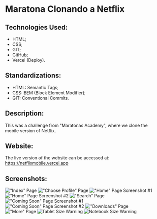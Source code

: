 # Maratona Clonando a Netflix

## Technologies Used:
* HTML;
* CSS;
* GIT;
* GitHub;
* Vercel (Deploy).

## Standardizations:
* HTML: Semantic Tags;
* CSS: BEM (Block Element Modifier);
* GIT: Conventional Commits.

## Description:
This was a challenge from "Maratonas Academy", where we clone the mobile version of Netflix.

## Website:
The live version of the website can be accessed at: https://netflixmobile.vercel.app

## Screenshots:
!["Index" Page](./screenshots/NetflixMobile_IndexPage.png)
!["Choose Profile" Page](./screenshots/NetflixMobile_ProfilePage.png)
!["Home" Page Screenshot #1](./screenshots/NetflixMobile_HomePage-01.png)
!["Home" Page Screenshot #2](./screenshots/NetflixMobile_HomePage-02.png)
!["Search" Page](./screenshots/NetflixMobile_SearchScreen.png)
!["Coming Soon" Page Screenshot #1](./screenshots/NetflixMobile_ComingSoonPage-01.png)
!["Coming Soon" Page Screenshot #2](./screenshots/NetflixMobile_ComingSoonPage-02.png)
!["Downloads" Page](./screenshots/NetflixMobile_DownloadsPage.png)
!["More" Page](./screenshots/NetflixMobile_MorePage.png)
![Tablet Size Warning](./screenshots/Load_Warning_TabletVersion.jpg)
![Notebook Size Warning](./screenshots/Load_Warning_NotebookVersion.jpg)